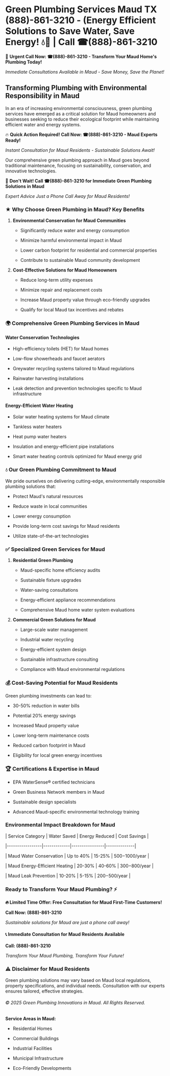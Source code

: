 # Green Plumbing Services Maud TX (888)-861-3210 - (Energy Efficient Solutions to Save Water, Save Energy! 💧🌿 | Call ☎(888)-861-3210

🚨 **Urgent Call Now: ☎(888)-861-3210 - Transform Your Maud Home's Plumbing Today!**
*Immediate Consultations Available in Maud - Save Money, Save the Planet!*

## Transforming Plumbing with Environmental Responsibility in Maud

In an era of increasing environmental consciousness, green plumbing services have emerged as a critical solution for Maud homeowners and businesses seeking to reduce their ecological footprint while maintaining efficient water and energy systems. 

🔥 **Quick Action Required! Call Now: ☎(888)-861-3210 - Maud Experts Ready!**
*Instant Consultation for Maud Residents - Sustainable Solutions Await!*

Our comprehensive green plumbing approach in Maud goes beyond traditional maintenance, focusing on sustainability, conservation, and innovative technologies.

🚨 **Don't Wait! Call ☎(888)-861-3210 for Immediate Green Plumbing Solutions in Maud**
*Expert Advice Just a Phone Call Away for Maud Residents!*

### ★ Why Choose Green Plumbing in Maud? Key Benefits

1. **Environmental Conservation for Maud Communities** 
   - Significantly reduce water and energy consumption
   - Minimize harmful environmental impact in Maud
   - Lower carbon footprint for residential and commercial properties
   - Contribute to sustainable Maud community development

2. **Cost-Effective Solutions for Maud Homeowners** 
   - Reduce long-term utility expenses
   - Minimize repair and replacement costs
   - Increase Maud property value through eco-friendly upgrades
   - Qualify for local Maud tax incentives and rebates

### 🌍 Comprehensive Green Plumbing Services in Maud

#### Water Conservation Technologies
- High-efficiency toilets (HET) for Maud homes
- Low-flow showerheads and faucet aerators
- Greywater recycling systems tailored to Maud regulations
- Rainwater harvesting installations
- Leak detection and prevention technologies specific to Maud infrastructure

#### Energy-Efficient Water Heating
- Solar water heating systems for Maud climate
- Tankless water heaters
- Heat pump water heaters
- Insulation and energy-efficient pipe installations
- Smart water heating controls optimized for Maud energy grid

### 💧 Our Green Plumbing Commitment to Maud

We pride ourselves on delivering cutting-edge, environmentally responsible plumbing solutions that:
- Protect Maud's natural resources
- Reduce waste in local communities
- Lower energy consumption
- Provide long-term cost savings for Maud residents
- Utilize state-of-the-art technologies

### ✅ Specialized Green Services for Maud

1. **Residential Green Plumbing**
   - Maud-specific home efficiency audits
   - Sustainable fixture upgrades
   - Water-saving consultations
   - Energy-efficient appliance recommendations
   - Comprehensive Maud home water system evaluations

2. **Commercial Green Solutions for Maud**
   - Large-scale water management
   - Industrial water recycling
   - Energy-efficient system design
   - Sustainable infrastructure consulting
   - Compliance with Maud environmental regulations

### 💰 Cost-Saving Potential for Maud Residents

Green plumbing investments can lead to:
- 30-50% reduction in water bills
- Potential 20% energy savings
- Increased Maud property value
- Lower long-term maintenance costs
- Reduced carbon footprint in Maud
- Eligibility for local green energy incentives

### 🏆 Certifications & Expertise in Maud

- EPA WaterSense® certified technicians
- Green Business Network members in Maud
- Sustainable design specialists
- Advanced Maud-specific environmental technology training

### Environmental Impact Breakdown for Maud

| Service Category | Water Saved | Energy Reduced | Cost Savings |
|-----------------|-------------|----------------|--------------|
| Maud Water Conservation | Up to 40% | 15-25% | $500-$1000/year |
| Maud Energy-Efficient Heating | 20-30% | 40-60% | $300-$800/year |
| Maud Leak Prevention | 10-20% | 5-15% | $200-$500/year |

### Ready to Transform Your Maud Plumbing? ⚡

**🔥 Limited Time Offer: Free Consultation for Maud First-Time Customers!**

**Call Now: (888)-861-3210**
*Sustainable solutions for Maud are just a phone call away!*

#### 📞 Immediate Consultation for Maud Residents Available

**Call: (888)-861-3210**
*Transform Your Maud Plumbing, Transform Your Future!*

### ⚠️ Disclaimer for Maud Residents

Green plumbing solutions may vary based on Maud local regulations, property specifications, and individual needs. Consultation with our experts ensures tailored, effective strategies.

###### © 2025 Green Plumbing Innovations in Maud. All Rights Reserved.

**Service Areas in Maud:** 
- Residential Homes
- Commercial Buildings
- Industrial Facilities
- Municipal Infrastructure
- Eco-Friendly Developments